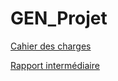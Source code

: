 # GEN_Projet
[Cahier des charges](https://docs.google.com/document/d/1gEFozNPFDPm2C9ztvQGUj8_0yCoesBJhk9zUMkcginA/edit?usp=sharing)

[Rapport intermédiaire](https://docs.google.com/document/d/11oqu3t9ncLUgkLQaShhbz3bx1tn_qMQ9Hgxr0MF6MIk/edit?usp=sharing)
